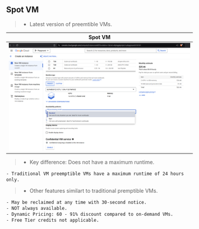 ## Spot VM

> - Latest version of preemtible VMs.

| Spot VM |
| ------- |
| ![latest-prememptible-VM](./images/01-preemptible-VM.png) |

> - Key difference: Does not have a maximum runtime.

```plaintext
- Traditional VM preemptible VMs have a maximum runtime of 24 hours only.
```

> - Other features similart to traditional premptible VMs.

```plaintext
- May be reclaimed at any time with 30-second notice.
- NOT always available.
- Dynamic Pricing: 60 - 91% discount compared to on-demand VMs.
- Free Tier credits not applicable.
```
